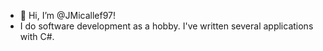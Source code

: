 - 👋 Hi, I’m @JMicallef97!
- I do software development as a hobby. I've written several applications with C#.
